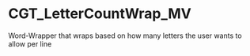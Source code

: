 # CGT_LetterCountWrap_MV
Word-Wrapper that wraps based on how many letters the user wants to allow per line
